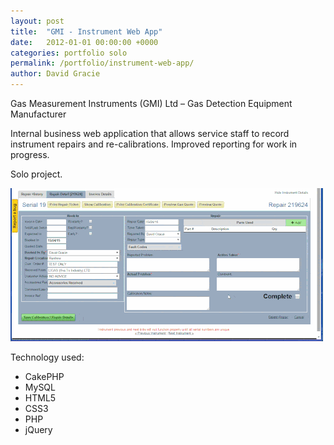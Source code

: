 ```yaml
---
layout: post
title:  "GMI - Instrument Web App"
date:   2012-01-01 00:00:00 +0000
categories: portfolio solo
permalink: /portfolio/instrument-web-app/
author: David Gracie
---
```

Gas Measurement Instruments (GMI) Ltd – Gas Detection Equipment Manufacturer

Internal business web application that allows service staff to record instrument repairs and re-calibrations. Improved reporting for work in progress.

Solo project.

![GMI Instrument Web App Screenshot](/assets/images/portfolio/Inst-Parts-Used.gif)

Technology used:

* CakePHP
* MySQL
* HTML5
* CSS3
* PHP
* jQuery
